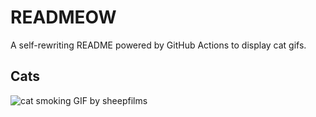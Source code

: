 # READMEOW

A self-rewriting README powered by GitHub Actions to display cat gifs.

## Cats

![cat smoking GIF by sheepfilms](https://media2.giphy.com/media/v1.Y2lkPTlhY2QwMmRhamlvajkxZ2g4NmZpbjU2dGl2aDdkeDZkdmZtbTU0cGp2ZTE5bWp6dyZlcD12MV9naWZzX3NlYXJjaCZjdD1n/l0ExdMHUDKteztyfe/200.gif)
